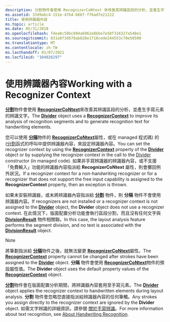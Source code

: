 ```yaml
---
description: 分割物件會使用 RecognizerCoNtext 來改善其辨識區段的分析，並產生手寫元素的辨識文字。
ms.assetid: 33d9abc4-151e-47b4-b66f-ff6adfe21222
title: 使用辨識器內容
ms.topic: article
ms.date: 05/31/2018
ms.openlocfilehash: fdea8c59bc894a6962e8bbe7e58f316327a548e1
ms.sourcegitcommit: 831e8f3db78ab820e1710cede244553c70e50500
ms.translationtype: MT
ms.contentlocale: zh-TW
ms.lasthandoff: 01/07/2021
ms.locfileid: "104026297"
---
```

# <a name="working-with-a-recognizer-context"></a><span data-ttu-id="b083c-103">使用辨識器內容</span><span class="sxs-lookup"><span data-stu-id="b083c-103">Working with a Recognizer Context</span></span>

<span data-ttu-id="b083c-104">[**分割**](inkdivider-class.md)物件會使用 [**RecognizerCoNtext**](inkrecognizercontext-class.md)來改善其辨識區段的分析，並產生手寫元素的辨識文字。</span><span class="sxs-lookup"><span data-stu-id="b083c-104">The [**Divider**](inkdivider-class.md) object uses a [**RecognizerContext**](inkrecognizercontext-class.md) to improve its analysis of recognition segments and to generate recognition text for handwriting elements.</span></span>

<span data-ttu-id="b083c-105">您可以使用 [**分隔**](inkdivider-class.md)物件的 [**RecognizerCoNtext**](/windows/win32/api/msinkaut15/nf-msinkaut15-iinkdivider-get_recognizercontext)屬性，或在 managed 程式碼) 的 ([分割](/previous-versions/ms839465(v=msdn.10))函式的呼叫中提供辨識器內容，來設定辨識器內容。</span><span class="sxs-lookup"><span data-stu-id="b083c-105">You can set the recognizer context by using the [**RecognizerContext**](/windows/win32/api/msinkaut15/nf-msinkaut15-iinkdivider-get_recognizercontext) property of the [**Divider**](inkdivider-class.md) object or by supplying the recognizer context in the call to the [Divider](/previous-versions/ms839465(v=msdn.10)) constructor (in managed code).</span></span> <span data-ttu-id="b083c-106">如果非手寫辨識器的辨識器內容，或不支援「免費輸入」功能的辨識器內容指派給 **RecognizerCoNtext** 屬性，則會擲回例外狀況。</span><span class="sxs-lookup"><span data-stu-id="b083c-106">If a recognizer context for a non-handwriting recognizer or for a recognizer that does not support the free input capability is assigned to the **RecognizerContext** property, then an exception is thrown.</span></span>

<span data-ttu-id="b083c-107">如果未安裝辨識器，或未將辨識器內容指派給 [**分割**](inkdivider-class.md) 物件，則 **分隔** 物件不會使用辨識器內容。</span><span class="sxs-lookup"><span data-stu-id="b083c-107">If recognizers are not installed or a recognizer context is not assigned to the [**Divider**](inkdivider-class.md) object, the **Divider** object does not use a recognizer context.</span></span> <span data-ttu-id="b083c-108">在此情況下，版面配置分析功能會執行區段分割，而且沒有任何文字與 [**DivisionResult**](/windows/desktop/api/msinkaut15/nn-msinkaut15-iinkdivisionresult) 物件相關聯。</span><span class="sxs-lookup"><span data-stu-id="b083c-108">In this case, the layout analysis feature performs the segment division, and no text is associated with the [**DivisionResult**](/windows/desktop/api/msinkaut15/nn-msinkaut15-iinkdivisionresult) object.</span></span>

> [!Note]  
> <span data-ttu-id="b083c-109">將筆劃指派給 [**分隔**](inkdivider-class.md)物件之後，就無法變更 [**RecognizerCoNtext**](/windows/win32/api/msinkaut15/nf-msinkaut15-iinkdivider-get_recognizercontext)屬性。</span><span class="sxs-lookup"><span data-stu-id="b083c-109">The [**RecognizerContext**](/windows/win32/api/msinkaut15/nf-msinkaut15-iinkdivider-get_recognizercontext) property cannot be changed after strokes have been assigned to the [**Divider**](inkdivider-class.md) object.</span></span> <span data-ttu-id="b083c-110">**分隔** 物件會使用 [**RecognizerCoNtext**](inkrecognizercontext-class.md)物件的預設屬性值。</span><span class="sxs-lookup"><span data-stu-id="b083c-110">The **Divider** object uses the default property values of the [**RecognizerContext**](inkrecognizercontext-class.md) object.</span></span>

 

<span data-ttu-id="b083c-111">[**分割**](inkdivider-class.md)物件會在版面配置分析期間，將辨識器內容套用至手寫元素。</span><span class="sxs-lookup"><span data-stu-id="b083c-111">The [**Divider**](inkdivider-class.md) object applies the recognizer context to handwritten elements during layout analysis.</span></span> <span data-ttu-id="b083c-112">**分割** 物件會忽略您直接指派給辨識器內容的任何筆觸。</span><span class="sxs-lookup"><span data-stu-id="b083c-112">Any strokes you assign directly to the recognizer context are ignored by the **Divider** object.</span></span> <span data-ttu-id="b083c-113">如需文字辨識的詳細資訊，請參閱 [關於手寫辨識](about-handwriting-recognition.md)。</span><span class="sxs-lookup"><span data-stu-id="b083c-113">For more information about text recognition, see [About Handwriting Recognition](about-handwriting-recognition.md).</span></span>

 

 
